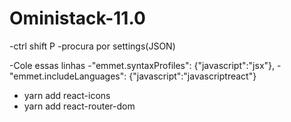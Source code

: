 # Oministack-11.0

-ctrl shift P
    -procura por settings(JSON)

-Cole essas linhas
    -"emmet.syntaxProfiles": {"javascript":"jsx"},
    -"emmet.includeLanguages": {"javascript":"javascriptreact"}

- yarn add react-icons
- yarn add react-router-dom